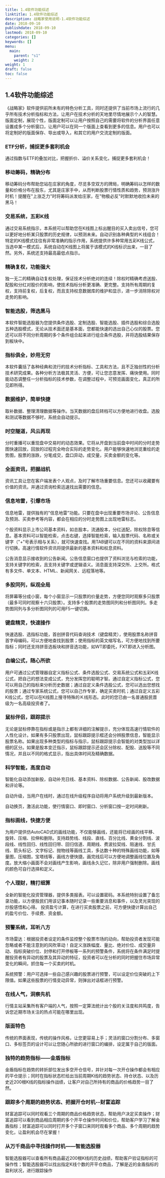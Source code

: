 ```yaml
---
title: 1.4软件功能综述
linktitle: 1.4软件功能综述
description: 战略家使用说明-1.4软件功能综述
date: 2018-09-10
publishdate: 2018-09-10
lastmod: 2018-09-10
categories: []
keywords: []
menu:
  main:
    parent: "s1"
    weight: 2
weight: 1
draft: false
toc: false
---
```

## 1.4软件功能综述

《战略家》软件提供前所未有的特色分析工具，同时还提供了当前市场上流行的几乎所有技术分析指标和方法，让用户在技术分析的天地里尽情地展示个人的智慧。版面定制，展现个性，版面定制可以让用户按照自己的需要将软件的分析界面任意设置成多个分析窗口，让用户可以在同一个版面上查看到更多的信息。用户也可以将定制好的版面保存、导出或导入，和其它的用户交流定制的版面。



### ETF分析，捕捉更多套利机会

通过指数与ETF的叠加对比，把握折价、溢价关系变化，捕捉更多套利机会！

### 移动筹码，精确分布 

移动筹码分布帮助您站在庄家的角度，尽览多空双方的牌局，明确筹码以怎样的数量和价格分布在股东，尤其是庄家手中，从而判断股票行情性质和趋势，预测涨升时机！提醒在"上涨乏力"时将筹码派发给庄家，在"物极必反"时默默地收捡未来的黑马！ 

### 交易系统，五彩K线 

通过交易系统指示，本系统可以帮助您在K线图上标出醒目的买入卖出信号，您可以更好地分析某只股票的历史规律，以预测未来。自动识别各种典型的Ｋ线组合！特定的K线模式往往有非常准确的指示作用，系统提供许多种常用五彩K线公式，当选中某一模式后，系统自动在K线图上将属于该模式的K线标识出来，一目了然。另外，系统还支持最高最低点指示。

### 精确复权，功能强大 

独一无二的精确自动复权处理，保证技术分析绝对的连续！除权时精确考虑送股、配股和分红对股价的影响，使技术指标分析更准确、更完整。支持所有周期的复权，支持前复权，后复权，而且支持权息数据库的维护和显示，进一步消除除权对走势的影响。 

### 智能选股，筛选黑马 

本软件智能选股器为您提供条件选股、定制选股、智能选股、插件选股和综合选股五种选股模式，无论从技术面还是基本面，您都能快速的选出自己心仪的股票。您还可以将不同分析周期的多个条件组合起来进行组合条件选股，并将选股结果保存到板块中。 

### 指标俱全，妙用无穷 

本软件囊括了各种经典和流行的技术分析指标、工具和方法，且不乏独创性的分析技术研究成果。各种分析方法极其灵活、方便，可让您恣意发挥、痛快使用。同时能动态调整任一分析指标的技术参数，在调整过程中，可预览画面变化，真正的所见即所得。 

### 数据维护，简单快捷　　

取补数据、整理清理数据等操作。当天数据的盘后转档可以方便地进行收盘。选股和测试等数据不够时，系统会自动提示。

### 时空隧道，风云再现 

分时重播可以重现盘中交易时的动态效果。它将从开盘到当前盘中时间的分时走势图快速回放，回放的过程完全吻合实际的走势变化。用户能够快速地浏览重绘的走势图，股票的涨跌，分笔成交，盘口异动，成交量，买卖金额的变化等。 

### 全面资讯，把握战机

资讯工具让您在客户端发表个人观点，及时了解市场重要信息。您还可以收藏要有价值的资讯，并通过资询检索迅速找出需要的信息。

### 信息地雷，引爆市场

信息地雷，提供独有的"信息地雷"功能。只要在盘中出现重要市场评论、公告信息及预测、买卖参考等内容，都会在相应的分时走势图上出现地雷标志。

个股资料显示上市公司基本资料，如总股本，流通股本，分红送配，除权除息等信息。基本资料可以智能检索，点击右键，选择智能检索，输入股票代码、名称或关键字（"+"号表示相与关系），就可快速查找。用TAB键可以在不同的资料来源间进行切换。高速行情软件资讯将提供最新的基本资料和权息资料。

公告消息显示接收到的公告新闻。公告信息窗口也提供了资料浏览与检索的功能，支持关键字的检索，且支持关键字或逻辑语义。消息面支持深交所、上交所。格式有多文件、单文本、HTML、新闻网关、远程落地等。 

### 多股同列，纵观全局 

将屏幕等分成小窗，每个小窗显示一只股票的价量走势，方便您同时观察多只股票（最多可同时观察十六只股票）。支持多个股票的走势图同列和分析图同列。多走势图同列与多分析图同列的可用F5一键切换。 

### 键盘精灵，快速操作 

快速选股、选指标功能，首创拼音代码查询技术（键盘精灵），使用股票名称拼音首字母编码，可以方便地查找到股票；使用指标的英文缩写名，可方便地找到所要指标；同时还支持拼音选板块和拼音选功能，如WT即委托，FXT即进入分析图。 

### 自编公式，随心所欲 

用户可通过公式管理器自定义指标公式、条件选股公式、交易系统公式和五彩K线公式，把自己的想法变成公式，充分发挥您的聪明才智。通过自定义指标公式，您可以用自己的指标来分析历史数据；通过自定义条件选股公式，您可以选出您想找的股票；通过专家系统公式，您可以自己作专家，确定买卖时机；通过自定义五彩K线公式，您可以在K线图上搜寻特殊的Ｋ线形态。此时的您已由一名普通股民晋级为一名高级投资者了。

### 鼠标伴侣，跟踪提示 

无论是鼠标停靠在指标或是指示上都有详细的注解提示，充分体现高速行情软件的人性化设计。如果有多只股票出现，鼠标跟踪提示框还会分辨股票信息，智能显示股票名称。如果出现多种类型的指标与指示，鼠标跟踪提示会智能的对类型加以详细的区分。如果是股本变迁指示，鼠标跟踪提示还会区分除权、配股、送股等不同情况，并且以不同的格式显示，指出具体时间及精确数据。 

### 科学智能，高度自动

智能化自动添加新股，自动补充日线、基本资料、除权数据、公告新闻、股改数据和评论等。 

自动升级，当用户在线时，通过在线升级程序自动将用户系统升级到最新版本。 

自动换页，激活此功能，使行情窗口、即时窗口、分析窗口按一定时间刷新。 

### 指标画线，快捷方便 

为用户提供仿AutoCAD式的画线功能，不仅能够画线，还能将已经画的线平移、 旋转、压缩、拉伸和删除。支持趋势线、线段、直线、百分比线、黄金分割线、波段线、线性回归、线性回归带、回归信道、周期线、费波拉契线、阻速线、甘氏线、箭头标记、文字标记、抛物线等画线工具，多达数十种的特殊画线功能，如等量图，压缩图，宝塔线等，画线方便快捷。画完线后可以方便地调整画线位置及角度。放大缩小画面不会对画线产生影响，画线永久记忆，除非用户强制删除。画线的颜色可自行选择和定义。 

### 个人理财，精打细算 

全新的智能化投资管理器，提供多类报表。可以设置密码。本系统特别设置了备忘录功能，以方便股民们用该记事本随时记录一些重要消息和事件，以及灵光突现的炒股感悟和心得。 投资盈亏计算，在进行买卖股票之前，可方便快捷计算出自己的盈亏价位、手续费、资金额。 

### 预警系统，耳听八方 

市场雷达：根据投资者设定的条件监控整个股票市场的动向，帮助投资者发现可能忽略或者不能注意到的风吹草动！自定义涨跌幅度、量比、绝对价位、成交量异动、指标突破价位、封停和打开停板等一系列的预警条件，系统将在条件满足时提醒投资者有异动的股票及其异动的特征，投资者可以在分析的同时把握住市场异常变化的瞬间，抓住每一个买卖的时机。

系统预警：用户可选择一些自己感兴趣的股票进行预警，可以设定价位突破的上下限值。如果这些股票的行情变动异常，则弹出对话框进行预警。

### 在线人气，洞察先机

行情主站采集所有客户端的人气，按照一定算法统计出个股的关注度和共鸣度，告诉您近期市场关注的热点可能在哪里出现。

### 版面特色

传统的界面表现，传统的操作风格，让您更容易上手；灵活的窗口分割分布、多窗口、多标签页的设计可以让您随心所欲的进行窗口的编排，设定属于自己的版面。

### 独特的趋势指标——金盾指标

金盾指标在趋势的转折部位发出多空开仓信号，并针对每一次开仓操作都会有相应的平仓提示；同时在指标状态栏给出当前周期K线的趋势状态、持仓状态、以及历史近200根K线的指标操作战绩，让客户对自己所持有的商品的价格趋势一目了然。

### 跟踪多个周期的趋势状态、把握开仓时机--财富追踪

财富追踪可以同时观看三个周期的商品价格趋势状态，帮助用户决定买卖操作；财富追踪可以看到商品相应周期的多个开平仓操作时间和价位，帮助客户学习了解金盾指标；财富追踪可以同时打开多个子窗口来同时观看多个商品、多个周期的趋势变化，让盈利机会尽在掌握！

### 从万千商品中寻找操作时机——智能选股器

智能选股器可以查看所有商品最近200根K线的历史战绩，帮助客户验证指标的可操作性；智能选股器可以找出指定K线个数的开平仓商品，了解是近的金盾指标的盈利状况，进行跟踪操作

